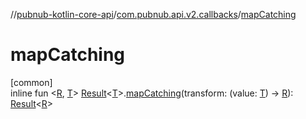 //[pubnub-kotlin-core-api](../../index.md)/[com.pubnub.api.v2.callbacks](index.md)/[mapCatching](map-catching.md)

# mapCatching

[common]\
inline fun &lt;[R](map-catching.md), [T](map-catching.md)&gt; [Result](-result/index.md)&lt;[T](map-catching.md)&gt;.[mapCatching](map-catching.md)(transform: (value: [T](map-catching.md)) -&gt; [R](map-catching.md)): [Result](-result/index.md)&lt;[R](map-catching.md)&gt;
